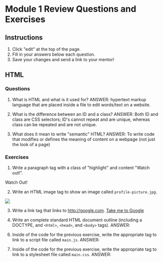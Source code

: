 # Module 1 Review Questions and Exercises

## Instructions

1. Click "edit" at the top of the page.
2. Fill in your answers below each question.
3. Save your changes and send a link to your mentor!

## HTML

### Questions

1. What is HTML and what is it used for? 
ANSWER: hypertext markup language that are placed inside a file to edit words/text on a website. 

2. What is the difference between an ID and a class?
ANSWER: Both ID and class are CSS selectors;  ID's cannot repeat and are unique, whereas class can be repeated and are not unique. 

3. What does it mean to write "semantic" HTML?
ANSWER: To write code that modifies or defines the meaning of content on a webpage (not just the look of a page)

### Exercises

1. Write a paragraph tag with a class of "highlight" and content "Watch out!".

<p class="highlight">Watch Out!</p>

2. Write an HTML image tag to show an image called `profile-picture.jpg`.

<img src="profile-picture.jpg">

3. Write a link tag that links to http://google.com.
<a href = "http://www.google.com">Take me to Google</a>

5. Write an complete standard HTML document outline (including a DOCTYPE, and `<html>`, `<head>`, and `<body>` tags).
ANSWER:

<!DOCTYPE html>
<html>
  <head>
  <head/>
  <body>
    <p></p>
  </body>
</html>

6. Inside of the code for the previous exercise, write the appropriate tag to link to a script file called `main.js`.
ANSWER:

<!DOCTYPE html>
<html>
  <head>
    <link rel="stylesheet" type=text/css href=main.js>
  <head/>
  <body>
    <p></p>
  </body>
</html>

7. Inside of the code for the previous exercise, write the appropriate tag to link to a stylesheet file called `main.css`.
ANSWER: 

<!DOCTYPE html>
<html>
  <head>
  <style type ="main.js">
  <head/>
  <body>
    <p></p>
  </body>
</html>

8. Write a numbered list in HTML and list three of your favorite books.
ANSWER:

<body>
    <ul>
      <li>The Season of the Witch</li>
      <li> Woman in White</li>
      <li>The Turn of the Screw</li>
    </ul>
    
9. Fix the indentation of the following HTML sample:
ANSWER:

  ```html
  <div>
    <ul>
      <li>Item 1</li>
      <li>Item 2</li>
      <li>Item 3</li>
    </ul>
  </div>
  ```

## CSS

### Questions

1. What is CSS and what is it used for?
ANSWER:
CSS is a language used to styles HMTL language and set its look.

2. What is the CSS box model?
ANSWER: It controls the spacing and padding between boxes of each tag. 

3. What's the difference between margin and padding?
ANSWER: 
Padding is the layer outside of the content.
Margin is outside of the border, which comes after the padding. 

### Exercises

1. Write a CSS rule to make the text of all `h1` tags red.
ANSWER:

h1 {
 text-decoration-color:red;
}

2. Write a CSS rule to make the background color of the link with `class="btn"` blue:
ANSWER:

  ```html
  <a href="#" class="btn">Learn more</a>
  ```
btn {
background-color:blue;

{

3. Write a CSS rule to give the first paragraph in the following HTML a font size of `20px`, but not the second paragraph.

ANSWER:

  ```html
  <header class="jumbotron">
    <p>Hello, World!</p>
  </header>

  <p>Welcome to this awesome website!</p>
  ```
  p jumbotron:first-child;

  {
  font-size: 20px;
  }

## JavaScript

### Questions

1. What is a function? What are they used for?
2. What is the difference between `==` and `===`?
3. What is the difference between global and local scope variables?
4. What is a boolean value?
5. What is an array?

### Exercises

1. Write a line that declares a variable called `myName` and set its value to your name.
var myName = "Ann Murray";

2. Write a loop that logs the numbers 1 through 10 to the console.
ANSWER: 

for (var num = 0; num < 11; num++) 
{
console.log(num)
}

3. Translate the following pseudocode into JavaScript: if `score` is greater than `3` and `lives` is greater than `0`, alert "You win!".
ANSWER:

function winning(score,lives)
{
  if (score > 3 && lives > 0);  
  { 
    alert("You win!"); 
  }
};
winning(4,1);

4. Write a function `sayHello` that takes one argument, a name, and logs "Hello, <name>!" to the console. Then, call the function below the function definition and pass in your name as the argument.

ANSWER:

var name = "Ann"

function sayHello() 
{
  console.log("Hello, " + name + "!");
}
sayHello(name);

5. What would the following script log to the console?
ANSWER:  Friday, Friday

  ```javascript
  var currentSong = "Call Me Maybe";

  function setSong(song) {
    currentSong = song;
  }

  setSong("Friday, Friday");

  console.log(currentSong);
  ```

6. What would the following script log to the console?
ANSWER:
10

  ```javascript
  var add = function(a, b) {
    return a + b;
  }

  var result = add(3, 7);

  console.log(result);
  ```

7. What would the following script log to the console?
ANSWER: 
Hello Sarah Goodbye Sarah!

  ```javascript
  var helloGoodbye = function(name) {
    return sayHello(name) + " " + sayGoodbye(name);
  }

  var sayHello = function(name) {
    return "Hello " + name " !";
  }

  var sayGoodbye = function(name) {
    return "Goodbye " + name " !";
  }

  console.log(helloGoodbye("Sarah"));
  ```

8. Write a function `findLongestWord()` that takes an array of words and returns the length of the longest one.
ANSWER: Had issues with this one. 

function findLongestWord()
{
  var words = ["Ann", "Benny", "Murray"];
  var largestnumber = 0;
  var maxword; 
  
  for (var i = 0; i < words.length; i++) 
  {
    if (words[i].length > largestnumber) 
    {
    maxword = words[i];
    } 
  }
   console.log(maxword);
}

findLongestWord();

9. Define a function `sum()` that sums all the numbers in an array of numbers. For example, `sum([1,2,3,4])` should return 10.
ANSWER: Can't figure out why this doesn't work. 

function sum()
{
  amount = 0;
  
 for(var i=0; i<arguments.length; i++)
    {
      amount = amount + arguments[i];
    }
  console.log("the number is: " + amount);
};

sum(1,1,1,1,1,1);

10. Write a function that takes a character (i.e. a string of length 1) and returns true if it is a vowel, false otherwise.
11. Write the correct line to make `"Woof!"` show up in the console based on this script:

  ```javascript
  var pet = {
    name: "Charles",
    goodDog: true,
    speak: function() {
      console.log("Woof!");
    }
  };
  ```

12. Using the same script as above, write the correct line to log the dog's name to the console.

## Command Line

### Questions

1. What is the command line and what is it used for?
2. What does the command `ls` do?
3. What does the command `pwd` do?
4. What does the following command do: `cd my-cool-project`

### Exercises

1. Write the command to make a new directory called "my-cool-project".
2. Write the command to create a file called "index.html".
3. Write the command to delete a file called "main.css".

## Git

### Questions

1. What is Git and what is it used for?
2. What's the difference between a local repository and a remote repository?

### Exercises

1. Write the command that you would use to create a new local Git repository.
2. Write the command to stage a file called `index.html` to be committed.
3. Write the command to view the current status of the git repository.
